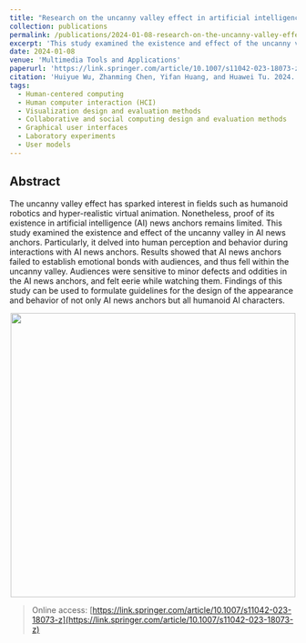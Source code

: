 ```yaml
---
title: "Research on the uncanny valley effect in artificial intelligence news anchors"
collection: publications
permalink: /publications/2024-01-08-research-on-the-uncanny-valley-effect-in-artificial-intelligence-news-anchors
excerpt: 'This study examined the existence and effect of the uncanny valley in AI news anchors. Results showed that AI news anchors failed to establish emotional bonds with audiences, and thus fell within the uncanny valley.'
date: 2024-01-08
venue: 'Multimedia Tools and Applications'
paperurl: 'https://link.springer.com/article/10.1007/s11042-023-18073-z'
citation: 'Huiyue Wu, Zhanming Chen, Yifan Huang, and Huawei Tu. 2024. Research on the uncanny valley effect in artificial intelligence news anchors. <i>Multimedia Tools and Applications</i> (January 2024). https://doi.org/10.1007/s11042-023-18073-z'
tags:
  - Human-centered computing
  - Human computer interaction (HCI)
  - Visualization design and evaluation methods
  - Collaborative and social computing design and evaluation methods
  - Graphical user interfaces
  - Laboratory experiments
  - User models
---
```


## Abstract

The uncanny valley effect has sparked interest in fields such as humanoid robotics and hyper-realistic virtual animation. Nonetheless, proof of its existence in artificial intelligence (AI) news anchors remains limited. This study examined the existence and effect of the uncanny valley in AI news anchors. Particularly, it delved into human perception and behavior during interactions with AI news anchors. Results showed that AI news anchors failed to establish emotional bonds with audiences, and thus fell within the uncanny valley. Audiences were sensitive to minor defects and oddities in the AI news anchors, and felt eerie while watching them. Findings of this study can be used to formulate guidelines for the design of the appearance and behavior of not only AI news anchors but all humanoid AI characters.

<p align="center">
  <img src="https://media.springernature.com/full/springer-static/image/art%3A10.1007%2Fs11042-023-18073-z/MediaObjects/11042_2023_18073_Fig2_HTML.png?as=webp" width="500">
</p>

> Online access: [https://link.springer.com/article/10.1007/s11042-023-18073-z](https://link.springer.com/article/10.1007/s11042-023-18073-z)
